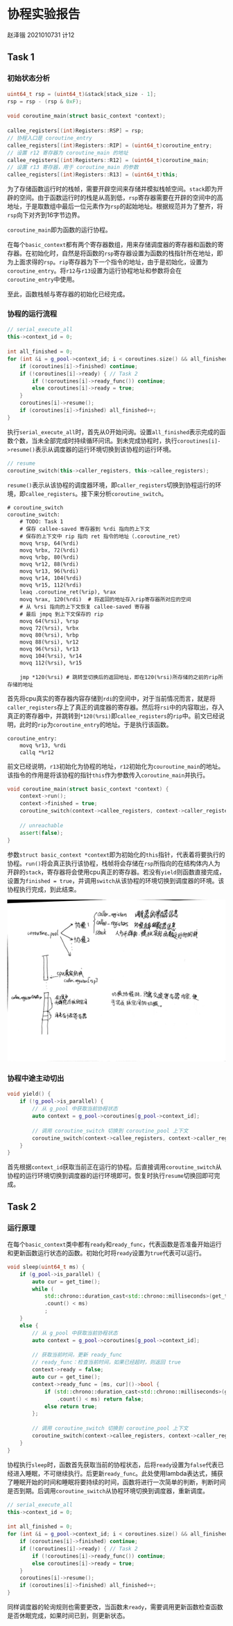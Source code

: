 # 协程实验报告

赵泽锴 2021010731 计12

## Task 1

### 初始状态分析

```c++
uint64_t rsp = (uint64_t)&stack[stack_size - 1];
rsp = rsp - (rsp & 0xF);

void coroutine_main(struct basic_context *context);

callee_registers[(int)Registers::RSP] = rsp;
// 协程入口是 coroutine_entry
callee_registers[(int)Registers::RIP] = (uint64_t)coroutine_entry;
// 设置 r12 寄存器为 coroutine_main 的地址
callee_registers[(int)Registers::R12] = (uint64_t)coroutine_main;
// 设置 r13 寄存器，用于 coroutine_main 的参数
callee_registers[(int)Registers::R13] = (uint64_t)this;
```

为了存储函数运行时的栈帧，需要开辟空间来存储并模拟栈帧空间。`stack`即为开辟的空间。由于函数运行时的栈是从高到低，`rsp`寄存器需要在开辟的空间中的高地址，于是取数组中最后一位元素作为`rsp`的起始地址。根据规范并为了整齐，将`rsp`向下对齐到16字节边界。

`coroutine_main`即为函数的运行协程。

在每个`basic_context`都有两个寄存器数组，用来存储调度器的寄存器和函数的寄存器。在初始化时，自然是将函数的`rsp`寄存器设置为函数的栈指针所在地址，即为上面求得的`rsp`。`rip`寄存器为下一个指令的地址，由于是初始化，设置为`coroutine_entry`。将`r12`与`r13`设置为运行协程地址和参数将会在`coroutine_entry`中使用。

至此，函数栈帧与寄存器的初始化已经完成。

### 协程的运行流程

```c++
// serial_execute_all
this->context_id = 0;

int all_finished = 0;
for (int &i = g_pool->context_id; i < coroutines.size() && all_finished != coroutines.size(); i == coroutines.size() - 1 ? i = 0 : i++) {
    if (coroutines[i]->finished) continue;
    if (!coroutines[i]->ready) { // Task 2
        if (!coroutines[i]->ready_func()) continue;
        else coroutines[i]->ready = true;
    }
    coroutines[i]->resume();
    if (coroutines[i]->finished) all_finished++;
}
```

执行`serial_execute_all`时，首先从0开始问询。设置`all_finished`表示完成的函数个数，当未全部完成时持续循环问讯。到未完成协程时，执行`coroutines[i]->resume()`表示从调度器的运行环境切换到该协程的运行环境。

```c++
// resume
coroutine_switch(this->caller_registers, this->callee_registers);
```

`resume()`表示从该协程的调度器环境，即`caller_registers`切换到协程运行的环境，即`callee_registers`。接下来分析`coroutine_switch`。

```assembly
# coroutine_switch
coroutine_switch:
    # TODO: Task 1
    # 保存 callee-saved 寄存器到 %rdi 指向的上下文
    # 保存的上下文中 rip 指向 ret 指令的地址（.coroutine_ret）
    movq %rsp, 64(%rdi)
    movq %rbx, 72(%rdi)
    movq %rbp, 80(%rdi)
    movq %r12, 88(%rdi)
    movq %r13, 96(%rdi)
    movq %r14, 104(%rdi)
    movq %r15, 112(%rdi)
    leaq .coroutine_ret(%rip), %rax 
    movq %rax, 120(%rdi)  # 将返回的地址存入rip寄存器所对应的空间
    # 从 %rsi 指向的上下文恢复 callee-saved 寄存器
    # 最后 jmpq 到上下文保存的 rip
    movq 64(%rsi), %rsp
    movq 72(%rsi), %rbx
    movq 80(%rsi), %rbp
    movq 88(%rsi), %r12 
    movq 96(%rsi), %r13
    movq 104(%rsi), %r14
    movq 112(%rsi), %r15

    jmp *120(%rsi) # 跳转至切换后的返回地址，即在120(%rsi)所存储的之前的rip所存储的地址
```

首先将cpu真实的寄存器内容存储到`rdi`的空间中，对于当前情况而言，就是将`caller_registers`存上了真正的调度器的寄存器。然后将`rsi`中的内容取出，存入真正的寄存器中，并跳转到`*120(%rsi)`即`callee_registers`的`rip`中。前文已经说明，此时的`rip`为`coroutine_entry`的地址。于是执行该函数。

```assembly
coroutine_entry:
    movq %r13, %rdi
    callq *%r12
```

前文已经说明，`r13`初始化为协程的地址，`r12`初始化为`couroutine_main`的地址。该指令的作用是将该协程的指针`this`作为参数传入`coroutine_main`并执行。

```c++
void coroutine_main(struct basic_context *context) {
    context->run();
    context->finished = true;
    coroutine_switch(context->callee_registers, context->caller_registers);

    // unreachable
    assert(false);
}
```

参数`struct basic_context *context`即为初始化的`this`指针，代表着将要执行的协程。`run()`将会真正执行该协程，栈帧将会存储在`rsp`所指向的在结构体内人为开辟的`stack`，寄存器将会使用cpu真正的寄存器。若没有`yield`则函数直接完成，设置为`finished = true`，并调用`switch`从该协程的环境切换到调度器的环境。该协程执行完成，到此结束。

![image-20221109173149531](./report/image-20221109173149531.png)

### 协程中途主动切出

```c++
void yield() {
    if (!g_pool->is_parallel) {
        // 从 g_pool 中获取当前协程状态
        auto context = g_pool->coroutines[g_pool->context_id];

        // 调用 coroutine_switch 切换到 coroutine_pool 上下文
        coroutine_switch(context->callee_registers, context->caller_registers);
    }
}
```

首先根据`context_id`获取当前正在运行的协程。后直接调用`coroutine_switch`从协程的运行环境切换到调度器的运行环境即可。恢复时执行`resume`切换回即可完成。

## Task 2

### 运行原理

在每个`basic_context`类中都有`ready`和`ready_func`，代表函数是否准备开始运行和更新函数运行状态的函数。初始化时将`ready`设置为`true`代表可以运行。

```c++
void sleep(uint64_t ms) {
    if (g_pool->is_parallel) {
        auto cur = get_time();
        while (
            std::chrono::duration_cast<std::chrono::milliseconds>(get_time() - cur)
            .count() < ms)
            ;
    }
    else {
        // 从 g_pool 中获取当前协程状态
        auto context = g_pool->coroutines[g_pool->context_id];

        // 获取当前时间，更新 ready_func
        // ready_func：检查当前时间，如果已经超时，则返回 true
        context->ready = false;
        auto cur = get_time();
        context->ready_func = [ms, cur]()->bool {
            if (std::chrono::duration_cast<std::chrono::milliseconds>(get_time() - cur)
                .count() < ms) return false;
            else return true;
        };

        // 调用 coroutine_switch 切换到 coroutine_pool 上下文
        coroutine_switch(context->callee_registers, context->caller_registers);
    }
}
```

协程执行`sleep`时，函数首先获取当前的协程状态，后将`ready`设置为`false`代表已经进入睡眠，不可继续执行。后更新`ready_func`。此处使用lambda表达式，捕获了睡眠开始的时间和睡眠将要持续的时间，函数将进行一次简单的判断，判断时间是否到期。后调用`coroutine_switch`从协程环境切换到调度器，重新调度。

```c++
// serial_execute_all
this->context_id = 0;

int all_finished = 0;
for (int &i = g_pool->context_id; i < coroutines.size() && all_finished != coroutines.size(); i == coroutines.size() - 1 ? i = 0 : i++) {
    if (coroutines[i]->finished) continue;
    if (!coroutines[i]->ready) { // Task 2
        if (!coroutines[i]->ready_func()) continue;
        else coroutines[i]->ready = true;
    }
    coroutines[i]->resume();
    if (coroutines[i]->finished) all_finished++;
}
```

同样调度器的轮询规则也需要更改，当函数未`ready`，需要调用更新函数检查函数是否休眠完成，如果时间已到，则更新状态。
